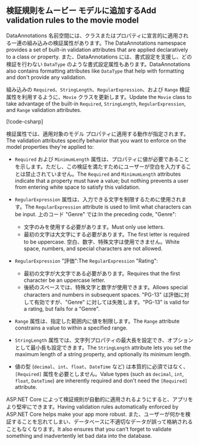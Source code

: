 <!-- USED in RP and MVC tutorial -->

## <a name="add-validation-rules-to-the-movie-model"></a><span data-ttu-id="c4240-101">検証規則をムービー モデルに追加する</span><span class="sxs-lookup"><span data-stu-id="c4240-101">Add validation rules to the movie model</span></span>

<span data-ttu-id="c4240-102">DataAnnotations 名前空間には、クラスまたはプロパティに宣言的に適用される一連の組み込みの検証属性があります。</span><span class="sxs-lookup"><span data-stu-id="c4240-102">The DataAnnotations namespace provides a set of built-in validation attributes that are applied declaratively to a class or property.</span></span> <span data-ttu-id="c4240-103">また、DataAnnotations には、書式設定を支援し、どの検証を行わない `DataType` のような書式設定属性もあります。</span><span class="sxs-lookup"><span data-stu-id="c4240-103">DataAnnotations also contains formatting attributes like `DataType` that help with formatting and don't provide any validation.</span></span>

<span data-ttu-id="c4240-104">組み込みの `Required`、`StringLength`、`RegularExpression`、および `Range` 検証属性を利用するように、`Movie` クラスを更新します。</span><span class="sxs-lookup"><span data-stu-id="c4240-104">Update the `Movie` class to take advantage of the built-in `Required`, `StringLength`, `RegularExpression`, and `Range` validation attributes.</span></span>

[!code-csharp[](~/tutorials/first-mvc-app/start-mvc/sample/MvcMovie22/Models/MovieDateRatingDA.cs?name=snippet1)]

<span data-ttu-id="c4240-105">検証属性では、適用対象のモデル プロパティに適用する動作が指定されます。</span><span class="sxs-lookup"><span data-stu-id="c4240-105">The validation attributes specify behavior that you want to enforce on the model properties they're applied to:</span></span>

* <span data-ttu-id="c4240-106">`Required` および `MinimumLength` 属性は、プロパティに値が必要であることを示します。ただし、この検証を満たすためにユーザーが空白を入力することは禁止されていません。</span><span class="sxs-lookup"><span data-stu-id="c4240-106">The `Required` and `MinimumLength` attributes indicate that a property must have a value; but nothing prevents a user from entering white space to satisfy this validation.</span></span>
* <span data-ttu-id="c4240-107">`RegularExpression` 属性は、入力できる文字を制限するために使用されます。</span><span class="sxs-lookup"><span data-stu-id="c4240-107">The `RegularExpression` attribute is used to limit what characters can be input.</span></span> <span data-ttu-id="c4240-108">上のコード "Genre" では:</span><span class="sxs-lookup"><span data-stu-id="c4240-108">In the preceding code, "Genre":</span></span>

  * <span data-ttu-id="c4240-109">文字のみを使用する必要があります。</span><span class="sxs-lookup"><span data-stu-id="c4240-109">Must only use letters.</span></span>
  * <span data-ttu-id="c4240-110">最初の文字は大文字にする必要があります。</span><span class="sxs-lookup"><span data-stu-id="c4240-110">The first letter is required to be uppercase.</span></span> <span data-ttu-id="c4240-111">空白、数字、特殊文字は使用できません。</span><span class="sxs-lookup"><span data-stu-id="c4240-111">White space, numbers, and special characters are not allowed.</span></span>

* <span data-ttu-id="c4240-112">`RegularExpression` "評価":</span><span class="sxs-lookup"><span data-stu-id="c4240-112">The `RegularExpression` "Rating":</span></span>

  * <span data-ttu-id="c4240-113">最初の文字が大文字である必要があります。</span><span class="sxs-lookup"><span data-stu-id="c4240-113">Requires that the first character be an uppercase letter.</span></span>
  * <span data-ttu-id="c4240-114">後続のスペースでは、特殊文字と数字が使用できます。</span><span class="sxs-lookup"><span data-stu-id="c4240-114">Allows special characters and numbers in  subsequent spaces.</span></span> <span data-ttu-id="c4240-115">"PG-13" は評価に対して有効ですが、"Genre" に対しては失敗します。</span><span class="sxs-lookup"><span data-stu-id="c4240-115">"PG-13" is valid for a rating, but fails for a "Genre".</span></span>

* <span data-ttu-id="c4240-116">`Range` 属性は、指定した範囲内に値を制限します。</span><span class="sxs-lookup"><span data-stu-id="c4240-116">The `Range` attribute constrains a value to within a specified range.</span></span>
* <span data-ttu-id="c4240-117">`StringLength` 属性では、文字列プロパティの最大長を設定でき、オプションとして最小長も設定できます。</span><span class="sxs-lookup"><span data-stu-id="c4240-117">The `StringLength` attribute lets you set the maximum length of a string property, and optionally its minimum length.</span></span>
* <span data-ttu-id="c4240-118">値の型 (`decimal`、`int`、`float`、`DateTime` など) は本質的に必須ではなく、`[Required]` 属性を必要としません。</span><span class="sxs-lookup"><span data-stu-id="c4240-118">Value types (such as `decimal`, `int`, `float`, `DateTime`) are inherently required and don't need the `[Required]` attribute.</span></span>

<span data-ttu-id="c4240-119">ASP.NET Core によって検証規則が自動的に適用されるようにすると、アプリをより堅牢にできます。</span><span class="sxs-lookup"><span data-stu-id="c4240-119">Having validation rules automatically enforced by ASP.NET Core helps make your app more robust.</span></span> <span data-ttu-id="c4240-120">また、ユーザーが何かを検証することを忘れてしまい、データベースに不適切なデータが誤って格納されることもなくなります。</span><span class="sxs-lookup"><span data-stu-id="c4240-120">It also ensures that you can't forget to validate something and inadvertently let bad data into the database.</span></span>
